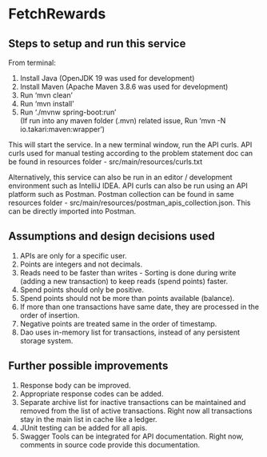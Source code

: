 # FetchRewards

## Steps to setup and run this service ##
From terminal:
1. Install Java (OpenJDK 19 was used for development)
2. Install Maven (Apache Maven 3.8.6 was used for development)
3. Run ‘mvn clean’
4. Run ‘mvn install’
5. Run ‘./mvnw spring-boot:run’<br>
(If run into any maven folder (.mvn) related issue, Run ‘mvn -N io.takari:maven:wrapper’)

This will start the service. In a new terminal window, run the API curls.
API curls used for manual testing according to the problem statement doc can be found in resources folder - src/main/resources/curls.txt

Alternatively, this service can also be run in an editor / development environment such as IntelliJ IDEA.
API curls can also be run using an API platform such as Postman. Postman collection can be found in same resources folder - src/main/resources/postman_apis_collection.json. This can be directly imported into Postman.

## Assumptions and design decisions used ##
1. APIs are only for a specific user.
2. Points are integers and not decimals.
3. Reads need to be faster than writes - Sorting is done during write (adding a new transaction) to keep reads (spend points) faster.
4. Spend points should only be positive.
5. Spend points should not be more than points available (balance).
6. If more than one transactions have same date, they are processed in the order of insertion.
7. Negative points are treated same in the order of timestamp.
8. Dao uses in-memory list for transactions, instead of any persistent storage system.

## Further possible improvements ##
1. Response body can be improved.
2. Appropriate response codes can be added.
3. Separate archive list for inactive transactions can be maintained and removed from the list of active transactions. Right now all transactions stay in the main list in cache like a ledger.
4. JUnit testing can be added for all apis.
5. Swagger Tools can be integrated for API documentation. Right now, comments in source code provide this documentation.
